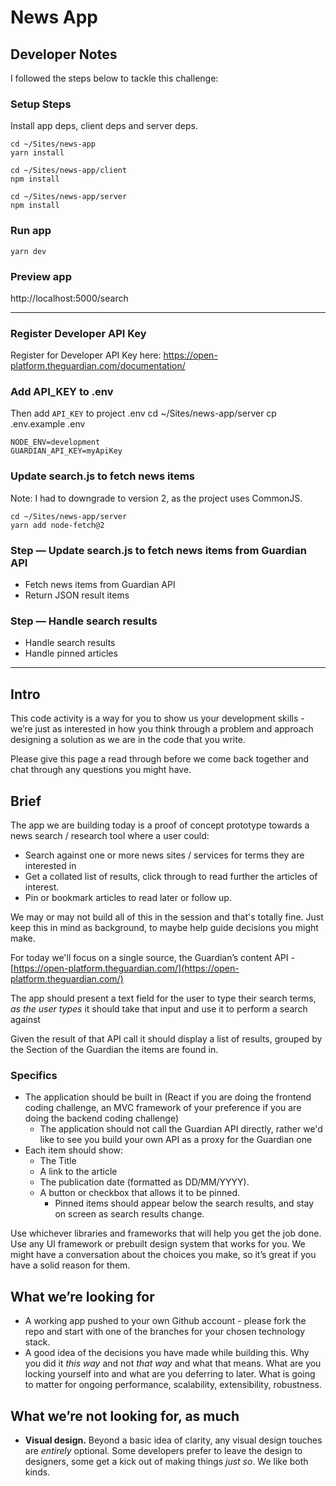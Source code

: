 # News App

## Developer Notes

I followed the steps below to tackle this challenge:

### Setup Steps

Install app deps, client deps and server deps.
```
cd ~/Sites/news-app
yarn install

cd ~/Sites/news-app/client
npm install

cd ~/Sites/news-app/server
npm install
```

### Run app
```
yarn dev
```

### Preview app
http://localhost:5000/search

***

### Register Developer API Key

Register for Developer API Key here:
https://open-platform.theguardian.com/documentation/

### Add API_KEY to .env

Then add `API_KEY` to project .env
cd ~/Sites/news-app/server
cp .env.example .env

```
NODE_ENV=development
GUARDIAN_API_KEY=myApiKey
```

### Update search.js to fetch news items
Note: I had to downgrade to version 2, as the project uses CommonJS.
```
cd ~/Sites/news-app/server
yarn add node-fetch@2
```

### Step — Update search.js to fetch news items from Guardian API
* Fetch news items from Guardian API
* Return JSON result items

### Step — Handle search results
* Handle search results
* Handle pinned articles

---

## Intro

This code activity is a way for you to show us your development skills -
we’re just as interested in how you think through a problem and approach
designing a solution as we are in the code that you write.

Please give this page a read through before we come back together and
chat through any questions you might have.

## Brief

The app we are building today is a proof of concept prototype towards a
news search / research tool where a user could:

- Search against one or more news sites / services for terms they are
  interested in
- Get a collated list of results, click through to read further the
  articles of interest.
- Pin or bookmark articles to read later or follow up.

We may or may not build all of this in the session and that's totally
fine. Just keep this in mind as background, to maybe help guide
decisions you might make.

For today we'll focus on a single source, the Guardian’s content API -
[https://open-platform.theguardian.com/](https://open-platform.theguardian.com/)

The app should present a text field for the user to type their search
terms, *as the user types* it should take that input and use it to
perform a search against

Given the result of that API call it should display a list of results,
grouped by the Section of the Guardian the items are found in.

### Specifics

- The application should be built in (React if you are doing the
  frontend coding challenge, an MVC framework of your preference if you
  are doing the backend coding challenge)
    - The application should not call the Guardian API directly, rather
      we'd like to see you build your own API as a proxy for the
      Guardian one
- Each item should show:
    - The Title
    - A link to the article
    - The publication date (formatted as DD/MM/YYYY).
    - A button or checkbox that allows it to be pinned.
        - Pinned items should appear below the search results, and stay
          on screen as search results change.

Use whichever libraries and frameworks that will help you get the job
done. Use any UI framework or prebuilt design system that works for you.
We might have a conversation about the choices you make, so it’s great
if you have a solid reason for them.

## What we’re looking for

- A working app pushed to your own Github account - please fork the repo
  and start with one of the branches for your chosen technology stack.
- A good idea of the decisions you have made while building this. Why
  you did it *this way* and not *that way* and what that means. What are
  you locking yourself into and what are you deferring to later. What is
  going to matter for ongoing performance, scalability, extensibility,
  robustness.

## **What we’re not looking for, as much**

- **Visual design.** Beyond a basic idea of clarity, any visual design
  touches are *entirely* optional. Some developers prefer to leave the
  design to designers, some get a kick out of making things *just so*.
  We like both kinds.

